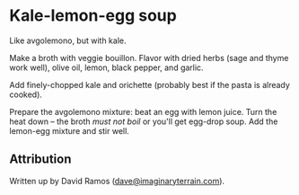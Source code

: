 # Kale-lemon-egg soup

Like avgolemono‎, but with kale.

Make a broth with veggie bouillon. Flavor with dried herbs (sage and thyme work well), olive oil, lemon, black pepper, and garlic.

Add finely-chopped kale and orichette (probably best if the pasta is already cooked). 

Prepare the avgolemono‎ mixture: beat an egg with lemon juice. Turn the heat down – the broth *must not boil* or you'll get egg-drop soup. Add the lemon-egg mixture and stir well.

Attribution
-----------
Written up by David Ramos (dave@imaginaryterrain.com).



